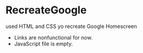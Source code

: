# RecreateGoogle
used HTML and CSS yo recreate Google Homescreen
* Links are nonfunctional for now.
* JavaScript file is empty.
